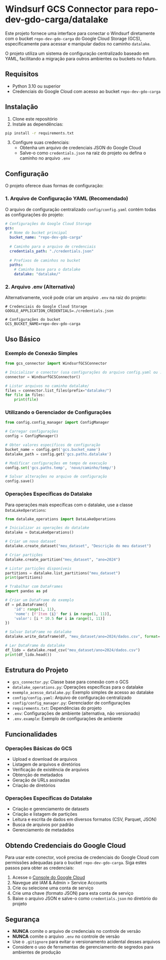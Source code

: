 # Windsurf GCS Connector para repo-dev-gdo-carga/datalake

Este projeto fornece uma interface para conectar o Windsurf diretamente com o bucket `repo-dev-gdo-carga` do Google Cloud Storage (GCS), especificamente para acessar e manipular dados no caminho `datalake`.

O projeto utiliza um sistema de configuração centralizado baseado em YAML, facilitando a migração para outros ambientes ou buckets no futuro.

## Requisitos

- Python 3.10 ou superior
- Credenciais do Google Cloud com acesso ao bucket `repo-dev-gdo-carga`

## Instalação

1. Clone este repositório
2. Instale as dependências:

```bash
pip install -r requirements.txt
```

3. Configure suas credenciais:
   - Obtenha um arquivo de credenciais JSON do Google Cloud
   - Salve-o como `credentials.json` na raiz do projeto ou defina o caminho no arquivo `.env`

## Configuração

O projeto oferece duas formas de configuração:

### 1. Arquivo de Configuração YAML (Recomendado)

O arquivo de configuração centralizado `config/config.yaml` contém todas as configurações do projeto:

```yaml
# Configurações do Google Cloud Storage
gcs:
  # Nome do bucket principal
  bucket_name: "repo-dev-gdo-carga"
  
  # Caminho para o arquivo de credenciais
  credentials_path: "./credentials.json"
  
  # Prefixos de caminhos no bucket
  paths:
    # Caminho base para o datalake
    datalake: "datalake/"
```

### 2. Arquivo .env (Alternativa)

Alternativamente, você pode criar um arquivo `.env` na raiz do projeto:

```
# Credenciais do Google Cloud Storage
GOOGLE_APPLICATION_CREDENTIALS=./credentials.json

# Configurações do bucket
GCS_BUCKET_NAME=repo-dev-gdo-carga
```

## Uso Básico

### Exemplo de Conexão Simples

```python
from gcs_connector import WindsurfGCSConnector

# Inicializar o conector (usa configurações do arquivo config.yaml ou .env)
connector = WindsurfGCSConnector()

# Listar arquivos no caminho datalake/
files = connector.list_files(prefix="datalake/")
for file in files:
    print(file)
```

### Utilizando o Gerenciador de Configurações

```python
from config.config_manager import ConfigManager

# Carregar configurações
config = ConfigManager()

# Obter valores específicos de configuração
bucket_name = config.get('gcs.bucket_name')
datalake_path = config.get('gcs.paths.datalake')

# Modificar configurações em tempo de execução
config.set('gcs.paths.temp', 'novo/caminho/temp/')

# Salvar alterações no arquivo de configuração
config.save()
```

### Operações Específicas do Datalake

Para operações mais específicas com o datalake, use a classe `DataLakeOperations`:

```python
from datalake_operations import DataLakeOperations

# Inicializar as operações do datalake
datalake = DataLakeOperations()

# Criar um novo dataset
datalake.create_dataset("meu_dataset", "Descrição do meu dataset")

# Criar partições
datalake.create_partition("meu_dataset", "ano=2024")

# Listar partições disponíveis
partitions = datalake.list_partitions("meu_dataset")
print(partitions)

# Trabalhar com DataFrames
import pandas as pd

# Criar um DataFrame de exemplo
df = pd.DataFrame({
    'id': range(1, 11),
    'nome': [f'Item {i}' for i in range(1, 11)],
    'valor': [i * 10.5 for i in range(1, 11)]
})

# Salvar DataFrame no datalake
datalake.write_dataframe(df, "meu_dataset/ano=2024/dados.csv", format='csv', index=False)

# Ler DataFrame do datalake
df_lido = datalake.read_csv("meu_dataset/ano=2024/dados.csv")
print(df_lido.head())
```

## Estrutura do Projeto

- `gcs_connector.py`: Classe base para conexão com o GCS
- `datalake_operations.py`: Operações específicas para o datalake
- `exemplo_acesso_datalake.py`: Exemplo simples de acesso ao datalake
- `config/config.yaml`: Arquivo de configuração centralizado
- `config/config_manager.py`: Gerenciador de configurações
- `requirements.txt`: Dependências do projeto
- `.env`: Configurações de ambiente (alternativa, não versionado)
- `.env.example`: Exemplo de configurações de ambiente

## Funcionalidades

### Operações Básicas do GCS

- Upload e download de arquivos
- Listagem de arquivos e diretórios
- Verificação de existência de arquivos
- Obtenção de metadados
- Geração de URLs assinadas
- Criação de diretórios

### Operações Específicas do Datalake

- Criação e gerenciamento de datasets
- Criação e listagem de partições
- Leitura e escrita de dados em diversos formatos (CSV, Parquet, JSON)
- Busca de arquivos por padrão
- Gerenciamento de metadados

## Obtendo Credenciais do Google Cloud

Para usar este conector, você precisa de credenciais do Google Cloud com permissões adequadas para o bucket `repo-dev-gdo-carga`. Siga estes passos para obter as credenciais:

1. Acesse o [Console do Google Cloud](https://console.cloud.google.com/)
2. Navegue até IAM & Admin > Service Accounts
3. Crie ou selecione uma conta de serviço
4. Crie uma chave (formato JSON) para esta conta de serviço
5. Baixe o arquivo JSON e salve-o como `credentials.json` no diretório do projeto

## Segurança

- **NUNCA** comite o arquivo de credenciais no controle de versão
- **NUNCA** comite o arquivo `.env` no controle de versão
- Use o `.gitignore` para evitar o versionamento acidental desses arquivos
- Considere o uso de ferramentas de gerenciamento de segredos para ambientes de produção

